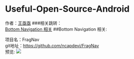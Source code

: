 # Useful-Open-Source-Android

作者：[王亟亟](http://blog.csdn.net/ddwhan0123) 
###相关跳转：<br>
[Bottom Navigation 相关](https://github.com/ddwhan0123/Useful-Open-Source-Android/tree/master##bottom-navigation) 
##Bottom Navigation 相关:<br>

项目名：FragNav<br>
git地址：https://github.com/ncapdevi/FragNav<br>
预览:
![](https://raw.githubusercontent.com/ncapdevi/FragNav/master/FragNavDemo.gif) 

